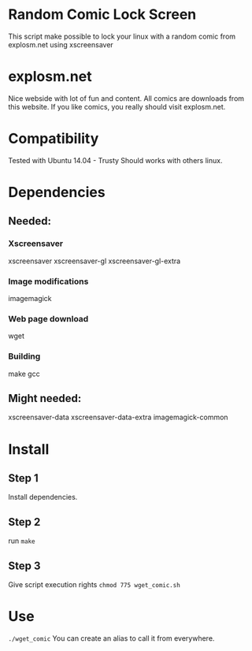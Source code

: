 # Random Comic Lock Screen
This script make possible to lock your linux with a random comic from explosm.net using xscreensaver

# explosm.net

Nice webside with lot of fun and content. All comics are downloads from this website. If you like comics, you really should visit explosm.net.

# Compatibility
Tested with Ubuntu 14.04 - Trusty
Should works with others linux.

# Dependencies
## Needed:
### Xscreensaver
xscreensaver
xscreensaver-gl
xscreensaver-gl-extra
### Image modifications
imagemagick
### Web page download
wget
### Building
make
gcc

## Might needed:
xscreensaver-data
xscreensaver-data-extra
imagemagick-common

# Install
## Step 1
Install dependencies.

## Step 2
run `make`

## Step 3
Give script execution rights
`chmod 775 wget_comic.sh`

# Use
`./wget_comic`
You can create an alias to call it from everywhere.